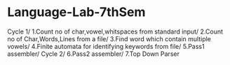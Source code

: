 # Language-Lab-7thSem 
  Cycle 1/
1.Count no of char,vowel,whitspaces from standard input/
2.Count no of Char,Words,Lines from a file/
3.Find word which contain multiple vowels/
4.Finite automata for identifying keywords from file/
5.Pass1 assembler/
  Cycle 2/
6.Pass2 assembler/
7.Top Down Parser
